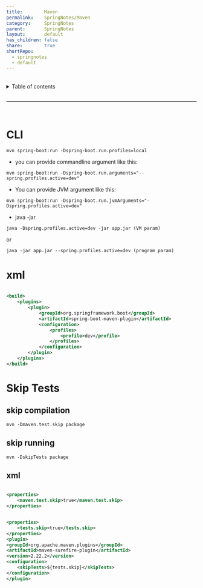 ```yaml
---
title:        Maven
permalink:    SpringNotes/Maven
category:     SpringNotes
parent:       SpringNotes
layout:       default
has_children: false
share:        true
shortRepo:
  - springnotes
  - default
---
```



<br/>

<details markdown="block">
<summary>
Table of contents
</summary>
{: .text-delta }
1. TOC
{:toc}
</details>

<br/>

***

<br/>

# CLI

```shell
mvn spring-boot:run -Dspring-boot.run.profiles=local
```

- you can provide commandline argument like this:

```shell
mvn spring-boot:run -Dspring-boot.run.arguments="--spring.profiles.active=dev"

```

- You can provide JVM argument like this:

```shell
mvn spring-boot:run -Dspring-boot.run.jvmArguments="-Dspring.profiles.active=dev"
```

- java -jar

```shell
java -Dspring.profiles.active=dev -jar app.jar (VM param)
```

or

```shell
java -jar app.jar --spring.profiles.active=dev (program param)
```

# xml

```xml

<build>
    <plugins>
        <plugin>
            <groupId>org.springframework.boot</groupId>
            <artifactId>spring-boot-maven-plugin</artifactId>
            <configuration>
                <profiles>
                    <profile>dev</profile>
                </profiles>
            </configuration>
        </plugin>
    </plugins>
</build>
```

# Skip Tests

## skip compilation

 ```shell
mvn -Dmaven.test.skip package
```

## skip running

```shell
mvn -DskipTests package
```

## xml

```xml

<properties>
    <maven.test.skip>true</maven.test.skip>
</properties>
```

```xml

<properties>
    <tests.skip>true</tests.skip>
</properties>
<plugin>
<groupId>org.apache.maven.plugins</groupId>
<artifactId>maven-surefire-plugin</artifactId>
<version>2.22.2</version>
<configuration>
    <skipTests>${tests.skip}</skipTests>
</configuration>
</plugin>
```